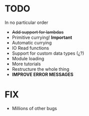 TODO
====

In no particular order

- ~~Add support for lambdas~~
- Primitive currying! **Important**
- Automatic currying
- IO Read functions
- Support for custom data types (¿?)
- Module loading
- More tutorials
- Restructure the whole thing
- **IMPROVE ERROR MESSAGES**

FIX
===

- Millions of other bugs
